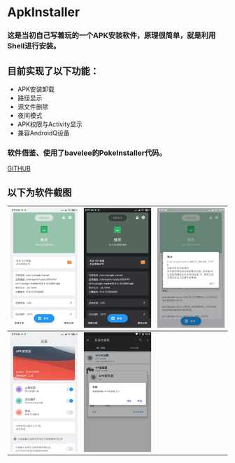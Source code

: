 # ApkInstaller

### 这是当初自己写着玩的一个APK安装软件，原理很简单，就是利用Shell进行安装。

## 目前实现了以下功能：

- APK安装卸载
- 路径显示
- 源文件删除
- 夜间模式
- APK权限与Activity显示
- 兼容AndroidQ设备

### 软件借鉴、使用了bavelee的PokeInstaller代码。
[GITHUB](https://github.com/bavelee/PokeInstaller)

## 以下为软件截图

|  ![ApkInstaller 截图](screenshot/1.jpg)  | ![ApkInstaller 截图](screenshot/2.jpg)  |  ![ApkInstaller 截图](screenshot/3.jpg)  |
| :----: | :----: | :----: |
| ![ApkInstaller 截图](screenshot/4.jpg) | ![ApkInstaller 截图](screenshot/5.png) |  |